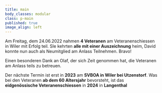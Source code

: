 ```yaml
---
title: main
body_classes: modular
class: p-main
published: true
image_align: left
---
```


Am Freitag, dem 24.06.2022 nahmen **4 Veteranen** am Veteranenschiessen in Wiler mit Erfolg teil. SIe kehrten **alle mit einer Auszeichnung** heim, David konnte nun auch als Neumitglied am Anlass Teilnehmen. Bravo!

Einen besonderen Dank an Olaf, der sich Zeit genommen hat, die Veteranen am Anlass teils zu betreuen.

Der nächste Termin ist erst in **2023** am **SVBOA in Wiler bei Utzenstorf**. Was bei den Veteranen **ab dem 60 Altersjahr** bevorsteht, ist das **eidgenössische Veteranenschiessen** in **2024** in **Langenthal**